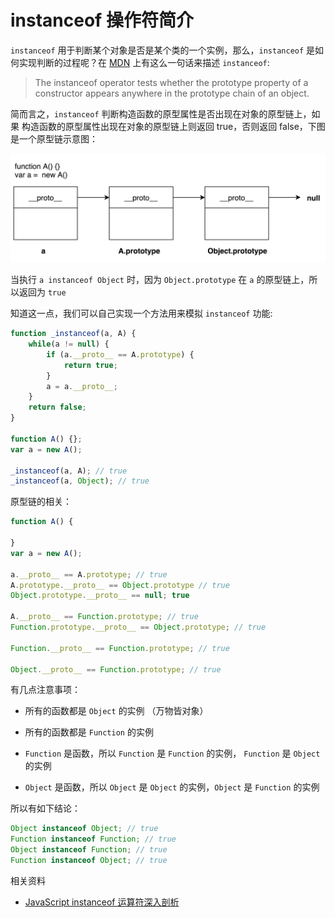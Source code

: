 # instanceof 操作符简介

`instanceof` 用于判断某个对象是否是某个类的一个实例，那么，`instanceof` 是如何实现判断的过程呢？在 [MDN](https://developer.mozilla.org/en-US/docs/Web/JavaScript/Reference/Operators/instanceof) 上有这么一句话来描述 `instanceof`:

> The instanceof operator tests whether the prototype property of a constructor appears anywhere in the prototype chain of an object.

简而言之，`instanceof` 判断构造函数的原型属性是否出现在对象的原型链上，如果 构造函数的原型属性出现在对象的原型链上则返回 true，否则返回 false，下图是一个原型链示意图：

![prototype-chain](/image/prototype_chain.png)

当执行 `a instanceof Object` 时，因为 `Object.prototype` 在 `a` 的原型链上，所以返回为 `true`

知道这一点，我们可以自己实现一个方法用来模拟 `instanceof` 功能:

```js
function _instanceof(a, A) {
    while(a != null) {
        if (a.__proto__ == A.prototype) {
            return true;
        }
        a = a.__proto__;
    }
    return false;
}

function A() {};
var a = new A();

_instanceof(a, A); // true
_instanceof(a, Object); // true
```

原型链的相关：

```js
function A() {
  
}
var a = new A();

a.__proto__ == A.prototype; // true
A.prototype.__proto__ == Object.prototype // true
Object.prototype.__proto__ == null; true

A.__proto__ == Function.prototype; // true
Function.prototype.__proto__ == Object.prototype; // true

Function.__proto__ == Function.prototype; // true

Object.__proto__ == Function.prototype; // true
```

有几点注意事项：

- 所有的函数都是 `Object` 的实例 （万物皆对象）

- 所有的函数都是 `Function` 的实例

- `Function` 是函数，所以 `Function` 是 `Function` 的实例， `Function` 是 `Object` 的实例

- `Object` 是函数，所以 `Object` 是 `Object` 的实例，`Object` 是 `Function` 的实例

所以有如下结论：

```js
Object instanceof Object; // true
Function instanceof Function; // true
Object instanceof Function; // true
Function instanceof Object; // true
```

相关资料

- [JavaScript instanceof 运算符深入剖析](https://www.ibm.com/developerworks/cn/web/1306_jiangjj_jsinstanceof/)